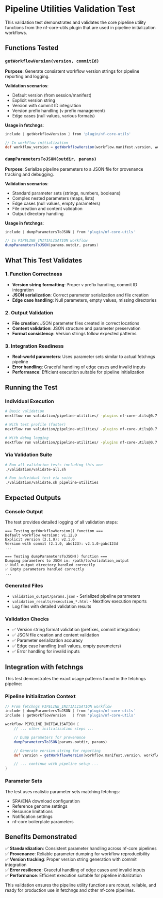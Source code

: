 # Pipeline Utilities Validation Test

This validation test demonstrates and validates the core pipeline utility functions from the nf-core-utils plugin that are used in pipeline initialization workflows.

## Functions Tested

### `getWorkflowVersion(version, commitId)`

**Purpose**: Generate consistent workflow version strings for pipeline reporting and logging.

**Validation scenarios**:

- Default version (from session/manifest)
- Explicit version string
- Version with commit ID integration
- Version prefix handling (`v` prefix management)
- Edge cases (null values, various formats)

**Usage in fetchngs**:

```groovy
include { getWorkflowVersion } from 'plugin/nf-core-utils'

// In workflow initialization
def workflow_version = getWorkflowVersion(workflow.manifest.version, workflow.commitId)
```

### `dumpParametersToJSON(outdir, params)`

**Purpose**: Serialize pipeline parameters to a JSON file for provenance tracking and debugging.

**Validation scenarios**:

- Standard parameter sets (strings, numbers, booleans)
- Complex nested parameters (maps, lists)
- Edge cases (null values, empty parameters)
- File creation and content validation
- Output directory handling

**Usage in fetchngs**:

```groovy
include { dumpParametersToJSON } from 'plugin/nf-core-utils'

// In PIPELINE_INITIALISATION workflow
dumpParametersToJSON(params.outdir, params)
```

## What This Test Validates

### 1. Function Correctness

- **Version string formatting**: Proper `v` prefix handling, commit ID integration
- **JSON serialization**: Correct parameter serialization and file creation
- **Edge case handling**: Null parameters, empty values, missing directories

### 2. Output Validation

- **File creation**: JSON parameter files created in correct locations
- **Content validation**: JSON structure and parameter preservation
- **Format consistency**: Version strings follow expected patterns

### 3. Integration Readiness

- **Real-world parameters**: Uses parameter sets similar to actual fetchngs pipeline
- **Error handling**: Graceful handling of edge cases and invalid inputs
- **Performance**: Efficient execution suitable for pipeline initialization

## Running the Test

### Individual Execution

```bash
# Basic validation
nextflow run validation/pipeline-utilities/ -plugins nf-core-utils@0.7.0

# With test profile (faster)
nextflow run validation/pipeline-utilities/ -plugins nf-core-utils@0.7.0 -profile test

# With debug logging
nextflow run validation/pipeline-utilities/ -plugins nf-core-utils@0.7.0 -profile debug
```

### Via Validation Suite

```bash
# Run all validation tests including this one
./validation/validate-all.sh

# Run individual test via suite
./validation/validate.sh pipeline-utilities
```

## Expected Outputs

### Console Output

The test provides detailed logging of all validation steps:

```
=== Testing getWorkflowVersion() function ===
Default workflow version: v1.12.0
Explicit version (2.1.0): v2.1.0
Version with commit (2.1.0, abc123): v2.1.0-gabc123d
...

=== Testing dumpParametersToJSON() function ===
Dumping parameters to JSON in: /path/to/validation_output
✅ Null output directory handled correctly
✅ Empty parameters handled correctly
...
```

### Generated Files

- `validation_output/params.json` - Serialized pipeline parameters
- `validation_results/execution_*.html` - Nextflow execution reports
- Log files with detailed validation results

### Validation Checks

- ✅ Version string format validation (prefixes, commit integration)
- ✅ JSON file creation and content validation
- ✅ Parameter serialization accuracy
- ✅ Edge case handling (null values, empty parameters)
- ✅ Error handling for invalid inputs

## Integration with fetchngs

This test demonstrates the exact usage patterns found in the fetchngs pipeline:

### Pipeline Initialization Context

```groovy
// From fetchngs PIPELINE_INITIALISATION workflow
include { dumpParametersToJSON } from 'plugin/nf-core-utils'
include { getWorkflowVersion   } from 'plugin/nf-core-utils'

workflow PIPELINE_INITIALISATION {
    // ... other initialization steps ...

    // Dump parameters for provenance
    dumpParametersToJSON(params.outdir, params)

    // Generate version string for reporting
    def version = getWorkflowVersion(workflow.manifest.version, workflow.commitId)

    // ... continue with pipeline setup ...
}
```

### Parameter Sets

The test uses realistic parameter sets matching fetchngs:

- SRA/ENA download configuration
- Reference genome settings
- Resource limitations
- Notification settings
- nf-core boilerplate parameters

## Benefits Demonstrated

✅ **Standardization**: Consistent parameter handling across nf-core pipelines  
✅ **Provenance**: Reliable parameter dumping for workflow reproducibility  
✅ **Version tracking**: Proper version string generation with commit integration  
✅ **Error resilience**: Graceful handling of edge cases and invalid inputs  
✅ **Performance**: Efficient execution suitable for pipeline initialization

This validation ensures the pipeline utility functions are robust, reliable, and ready for production use in fetchngs and other nf-core pipelines.
